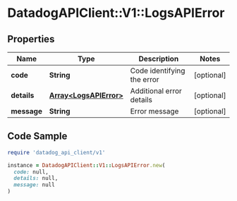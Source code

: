# DatadogAPIClient::V1::LogsAPIError

## Properties

| Name | Type | Description | Notes |
| ---- | ---- | ----------- | ----- |
| **code** | **String** | Code identifying the error | [optional] |
| **details** | [**Array&lt;LogsAPIError&gt;**](LogsAPIError.md) | Additional error details | [optional] |
| **message** | **String** | Error message | [optional] |

## Code Sample

```ruby
require 'datadog_api_client/v1'

instance = DatadogAPIClient::V1::LogsAPIError.new(
  code: null,
  details: null,
  message: null
)
```

